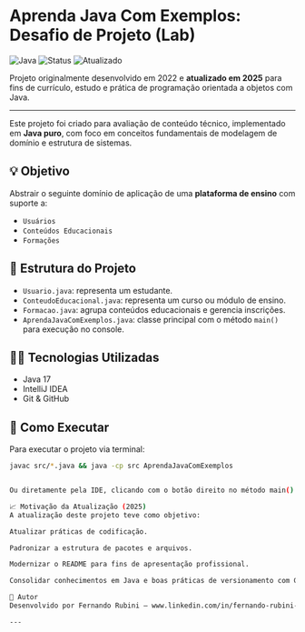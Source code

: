 ﻿# Aprenda Java Com Exemplos: Desafio de Projeto (Lab)

![Java](https://img.shields.io/badge/Java-17-blue?logo=java)
![Status](https://img.shields.io/badge/status-finalizado-yellow)
![Atualizado](https://img.shields.io/badge/Atualizado-2025-brightgreen)

Projeto originalmente desenvolvido em 2022 e **atualizado em 2025** para fins de currículo, estudo e prática de programação orientada a objetos com Java.

---

Este projeto foi criado para avaliação de conteúdo técnico, implementado em **Java puro**, com foco em conceitos fundamentais de modelagem de domínio e estrutura de sistemas.

## 💡 Objetivo

Abstrair o seguinte domínio de aplicação de uma **plataforma de ensino** com suporte a:
- `Usuários`
- `Conteúdos Educacionais`
- `Formações`

## 🔧 Estrutura do Projeto

- `Usuario.java`: representa um estudante.
- `ConteudoEducacional.java`: representa um curso ou módulo de ensino.
- `Formacao.java`: agrupa conteúdos educacionais e gerencia inscrições.
- `AprendaJavaComExemplos.java`: classe principal com o método `main()` para execução no console.

## 👨‍💻 Tecnologias Utilizadas

- Java 17
- IntelliJ IDEA
- Git & GitHub

## 🚀 Como Executar

Para executar o projeto via terminal:

```bash
javac src/*.java && java -cp src AprendaJavaComExemplos


Ou diretamente pela IDE, clicando com o botão direito no método main() da classe AprendaJavaComExemplos.

📈 Motivação da Atualização (2025)
A atualização deste projeto teve como objetivo:

Atualizar práticas de codificação.

Padronizar a estrutura de pacotes e arquivos.

Modernizar o README para fins de apresentação profissional.

Consolidar conhecimentos em Java e boas práticas de versionamento com Git.

🤝 Autor
Desenvolvido por Fernando Rubini — www.linkedin.com/in/fernando-rubini-dev-549abb24

---
